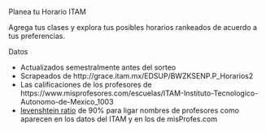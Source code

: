 Planea tu Horario ITAM

Agrega tus clases y explora tus posibles horarios rankeados de acuerdo a tus preferencias.

Datos
<ul>
  <li>Actualizados semestralmente antes del sorteo</li>
  <li>Scrapeados de http://grace.itam.mx/EDSUP/BWZKSENP.P_Horarios2</li>
<li>Las calificaciones de los profesores de https://www.misprofesores.com/escuelas/ITAM-Instituto-Tecnologico-Autonomo-de-Mexico_1003</li>
  <li><a href="https://en.wikipedia.org/wiki/Levenshtein_distance">levenshtein ratio</a> de 90% para ligar nombres de profesores como aparecen en los datos del ITAM y en los de misProfes.com </li>
</ul>


